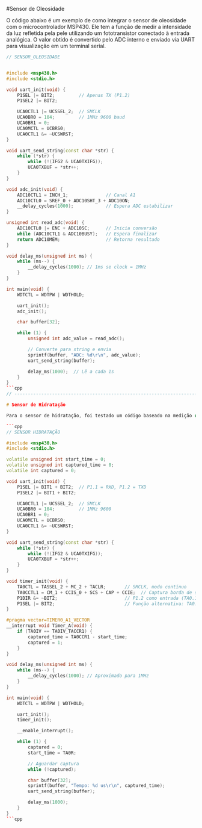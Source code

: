 #Sensor de Oleosidade

O código abaixo é um exemplo de como integrar o sensor de oleosidade com o microcontrolador MSP430. Ele tem a função de medir a intensidade da luz refletida pela pele utilizando um fototransistor conectado à entrada analógica. O valor obtido é convertido pelo ADC interno e enviado via UART para visualização em um terminal serial. 

```cpp
// SENSOR_OLEOSIDADE


#include <msp430.h>
#include <stdio.h>

void uart_init(void) {
    P1SEL |= BIT2;         // Apenas TX (P1.2)
    P1SEL2 |= BIT2;

    UCA0CTL1 |= UCSSEL_2;  // SMCLK
    UCA0BR0 = 104;         // 1MHz 9600 baud
    UCA0BR1 = 0;
    UCA0MCTL = UCBRS0;
    UCA0CTL1 &= ~UCSWRST;
}

void uart_send_string(const char *str) {
    while (*str) {
        while (!(IFG2 & UCA0TXIFG));
        UCA0TXBUF = *str++;
    }
}

void adc_init(void) {
    ADC10CTL1 = INCH_1;              // Canal A1
    ADC10CTL0 = SREF_0 + ADC10SHT_3 + ADC10ON;
    __delay_cycles(1000);            // Espera ADC estabilizar
}

unsigned int read_adc(void) {
    ADC10CTL0 |= ENC + ADC10SC;      // Inicia conversão
    while (ADC10CTL1 & ADC10BUSY);   // Espera finalizar
    return ADC10MEM;                 // Retorna resultado
}

void delay_ms(unsigned int ms) {
    while (ms--) {
        __delay_cycles(1000); // 1ms se clock = 1MHz
    }
}

int main(void) {
    WDTCTL = WDTPW | WDTHOLD;

    uart_init();
    adc_init();

    char buffer[32];

    while (1) {
        unsigned int adc_value = read_adc();

        // Converte para string e envia
        sprintf(buffer, "ADC: %d\r\n", adc_value);
        uart_send_string(buffer);

        delay_ms(1000);  // Lê a cada 1s
    }
}
```cpp
// --------------------------------------------------------------------------------

# Sensor de Hidratação

Para o sensor de hidratação, foi testado um código baseado na medição do tempo de carga de um circuito RC, utilizando o Timer_A do MSP430 em modo captura. O tempo medido foi enviado via UART para um terminal, possibilitando a observação direta dos valores durante a execução. Assim como no sensor de oleosidade, a comunicação com o terminal foi fundamental para verificar o comportamento do circuito de forma isolada, antes da integração final dos sensores no sistema.

```cpp
// SENSOR HIDRATAÇÃO 

#include <msp430.h>
#include <stdio.h>

volatile unsigned int start_time = 0;
volatile unsigned int captured_time = 0;
volatile int captured = 0;

void uart_init(void) {
    P1SEL |= BIT1 + BIT2;  // P1.1 = RXD, P1.2 = TXD
    P1SEL2 |= BIT1 + BIT2;

    UCA0CTL1 |= UCSSEL_2;  // SMCLK
    UCA0BR0 = 104;         // 1MHz 9600
    UCA0BR1 = 0;
    UCA0MCTL = UCBRS0;
    UCA0CTL1 &= ~UCSWRST;
}

void uart_send_string(const char *str) {
    while (*str) {
        while (!(IFG2 & UCA0TXIFG));
        UCA0TXBUF = *str++;
    }
}

void timer_init(void) {
    TA0CTL = TASSEL_2 + MC_2 + TACLR;       // SMCLK, modo contínuo
    TA0CCTL1 = CM_1 + CCIS_0 + SCS + CAP + CCIE;  // Captura borda de subida, CC1, sincrono, interrupção
    P1DIR &= ~BIT2;                         // P1.2 como entrada (TA0.1)
    P1SEL |= BIT2;                          // Função alternativa: TA0.1
}

#pragma vector=TIMER0_A1_VECTOR
__interrupt void Timer_A(void) {
    if (TA0IV == TA0IV_TACCR1) {
        captured_time = TA0CCR1 - start_time;
        captured = 1;
    }
}

void delay_ms(unsigned int ms) {
    while (ms--) {
        __delay_cycles(1000); // Aproximado para 1MHz
    }
}

int main(void) {
    WDTCTL = WDTPW | WDTHOLD;

    uart_init();
    timer_init();

    __enable_interrupt();

    while (1) {
        captured = 0;
        start_time = TA0R;

        // Aguardar captura
        while (!captured);

        char buffer[32];
        sprintf(buffer, "Tempo: %d us\r\n", captured_time);
        uart_send_string(buffer);

        delay_ms(1000);
    }
}
```cpp




